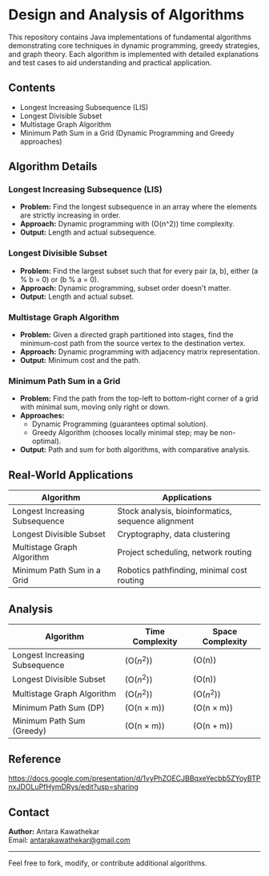 # Design and Analysis of Algorithms

This repository contains Java implementations of fundamental algorithms demonstrating core techniques in dynamic programming, greedy strategies, and graph theory. Each algorithm is implemented with detailed explanations and test cases to aid understanding and practical application.

## Contents

- Longest Increasing Subsequence (LIS)
- Longest Divisible Subset
- Multistage Graph Algorithm
- Minimum Path Sum in a Grid (Dynamic Programming and Greedy approaches)

## Algorithm Details

### Longest Increasing Subsequence (LIS)

- **Problem:** Find the longest subsequence in an array where the elements are strictly increasing in order.
- **Approach:** Dynamic programming with \(O(n^2)\) time complexity.
- **Output:** Length and actual subsequence.

### Longest Divisible Subset

- **Problem:** Find the largest subset such that for every pair \(a, b\), either \(a \% b = 0\) or \(b \% a = 0\).
- **Approach:** Dynamic programming, subset order doesn't matter.
- **Output:** Length and actual subset.

### Multistage Graph Algorithm

- **Problem:** Given a directed graph partitioned into stages, find the minimum-cost path from the source vertex to the destination vertex.
- **Approach:** Dynamic programming with adjacency matrix representation.
- **Output:** Minimum cost and the path.

### Minimum Path Sum in a Grid

- **Problem:** Find the path from the top-left to bottom-right corner of a grid with minimal sum, moving only right or down.
- **Approaches:**
  - Dynamic Programming (guarantees optimal solution).
  - Greedy Algorithm (chooses locally minimal step; may be non-optimal).
- **Output:** Path and sum for both algorithms, with comparative analysis.

## Real-World Applications

| Algorithm                 | Applications                              |
|---------------------------|------------------------------------------|
| Longest Increasing Subsequence | Stock analysis, bioinformatics, sequence alignment |
| Longest Divisible Subset     | Cryptography, data clustering           |
| Multistage Graph Algorithm   | Project scheduling, network routing     |
| Minimum Path Sum in a Grid   | Robotics pathfinding, minimal cost routing|

## Analysis

| Algorithm                 | Time Complexity | Space Complexity       |
|---------------------------|-----------------|-----------------------|
| Longest Increasing Subsequence | \(O($n^2$)\)     | \(O(n)\)               |
| Longest Divisible Subset     | \(O($n^2$)\)     | \(O(n)\)               |
| Multistage Graph Algorithm   | \(O($n^2$)\)     | \(O($n^2$)\)             |
| Minimum Path Sum (DP)       | \(O(n $\times$ m)\) | \(O(n $\times$ m)\)      |
| Minimum Path Sum (Greedy)   | \(O(n $\times$ m)\) | \(O(n + m)\)           |

## Reference
https://docs.google.com/presentation/d/1vyPhZOECJBBqxeYecbb5ZYoyBTPnxJDOLuPfHymDRys/edit?usp=sharing

## Contact

**Author:** Antara Kawathekar  
Email: antarakawathekar@gmail.com

---

Feel free to fork, modify, or contribute additional algorithms.




